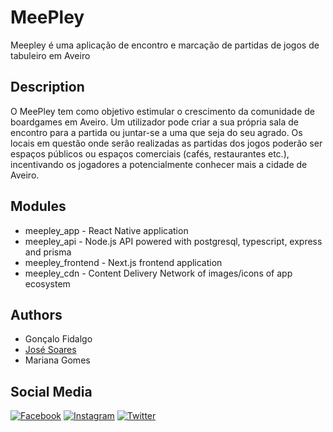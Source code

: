 # MeePley

Meepley é uma aplicação de encontro e marcação de partidas de jogos de tabuleiro em Aveiro

## Description

O MeePley tem como objetivo estimular o crescimento da comunidade de boardgames em Aveiro. Um utilizador pode criar a sua própria sala de encontro para a partida ou juntar-se a uma que seja do seu agrado. Os locais em questão onde serão realizadas as partidas dos jogos poderão ser espaços públicos ou espaços comerciais (cafés, restaurantes etc.), incentivando os jogadores a potencialmente conhecer mais a cidade de Aveiro.

## Modules

- meepley_app - React Native application
- meepley_api - Node.js API powered with postgresql, typescript, express and prisma
- meepley_frontend - Next.js frontend application
- meepley_cdn - Content Delivery Network of images/icons of app ecosystem

## Authors

- Gonçalo Fidalgo
- [José Soares](https://josepsoares.vercel.app/)
- Mariana Gomes

## Social Media

[![Facebook][facebook-badge]][facebook-url]
[![Instagram][instagram-badge]][instagram-url]
[![Twitter][twitter-badge]][twitter-url]

[comment]: <> (Social Stuff)
[facebook-badge]: https://img.shields.io/badge/Facebook-1877F2?style=for-the-badge&logo=facebook&logoColor=white
[facebook-url]: https://img.shields.io/badge/Facebook-1877F2?style=for-the-badge&logo=facebook&logoColor=white
[instagram-badge]: https://img.shields.io/badge/Instagram-E4405F?style=for-the-badge&logo=instagram&logoColor=white
[instagram-url]: https://img.shields.io/badge/Instagram-E4405F?style=for-the-badge&logo=instagram&logoColor=white
[twitter-badge]: https://img.shields.io/badge/Twitter-1DA1F2?style=for-the-badge&logo=twitter&logoColor=white
[twitter-url]: https://img.shields.io/badge/Twitter-1DA1F2?style=for-the-badge&logo=twitter&logoColor=white
